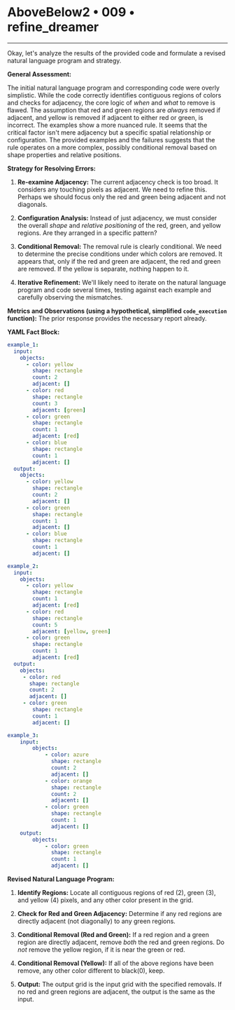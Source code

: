 # AboveBelow2 • 009 • refine_dreamer

---
Okay, let's analyze the results of the provided code and formulate a revised natural language program and strategy.

**General Assessment:**

The initial natural language program and corresponding code were overly simplistic. While the code correctly identifies contiguous regions of colors and checks for adjacency, the core logic of *when* and *what* to remove is flawed. The assumption that red and green regions are *always* removed if adjacent, and yellow is removed if adjacent to either red or green, is incorrect. The examples show a more nuanced rule. It seems that the critical factor isn't mere adjacency but a specific spatial relationship or configuration. The provided examples and the failures suggests that the rule operates on a more complex, possibly conditional removal based on shape properties and relative positions.

**Strategy for Resolving Errors:**

1.  **Re-examine Adjacency:** The current adjacency check is too broad. It considers any touching pixels as adjacent. We need to refine this. Perhaps we should focus only the red and green being adjacent and not diagonals.

2.  **Configuration Analysis:** Instead of just adjacency, we must consider the overall *shape* and *relative positioning* of the red, green, and yellow regions. Are they arranged in a specific pattern?

3.  **Conditional Removal:** The removal rule is clearly conditional. We need to determine the precise conditions under which colors are removed. It appears that, only if the red and green are adjacent, the red and green are removed. If the yellow is separate, nothing happen to it.

4.  **Iterative Refinement:** We'll likely need to iterate on the natural language program and code several times, testing against each example and carefully observing the mismatches.

**Metrics and Observations (using a hypothetical, simplified `code_execution` function):**
The prior response provides the necessary report already.

**YAML Fact Block:**

```yaml
example_1:
  input:
    objects:
      - color: yellow
        shape: rectangle
        count: 2
        adjacent: []
      - color: red
        shape: rectangle
        count: 3
        adjacent: [green]
      - color: green
        shape: rectangle
        count: 1
        adjacent: [red]
      - color: blue
        shape: rectangle
        count: 1
        adjacent: []
  output:
    objects:
      - color: yellow
        shape: rectangle
        count: 2
        adjacent: []
      - color: green
        shape: rectangle
        count: 1
        adjacent: []
      - color: blue
        shape: rectangle
        count: 1
        adjacent: []

example_2:
  input:
    objects:
      - color: yellow
        shape: rectangle
        count: 1
        adjacent: [red]
      - color: red
        shape: rectangle
        count: 5
        adjacent: [yellow, green]
      - color: green
        shape: rectangle
        count: 1
        adjacent: [red]
  output:
    objects:
     - color: red
       shape: rectangle
       count: 2
       adjacent: []
     - color: green
        shape: rectangle
        count: 1
        adjacent: []

example_3:
    input:
        objects:
            - color: azure
              shape: rectangle
              count: 2
              adjacent: []
            - color: orange
              shape: rectangle
              count: 2
              adjacent: []
            - color: green
              shape: rectangle
              count: 1
              adjacent: []
    output:
        objects:
            - color: green
              shape: rectangle
              count: 1
              adjacent: []
```

**Revised Natural Language Program:**

1.  **Identify Regions:** Locate all contiguous regions of red (2), green (3), and yellow (4) pixels, and any other color present in the grid.

2.  **Check for Red and Green Adjacency:** Determine if any red regions are directly adjacent (not diagonally) to any green regions.

3.  **Conditional Removal (Red and Green):** If a red region and a green region are directly adjacent, remove *both* the red and green regions. Do *not* remove the yellow region, if it is near the green or red.

4. **Conditional Removal (Yellow):** If all of the above regions have been remove, any other color different to black(0), keep.

5.  **Output:** The output grid is the input grid with the specified removals. If no red and green regions are adjacent, the output is the same as the input.

